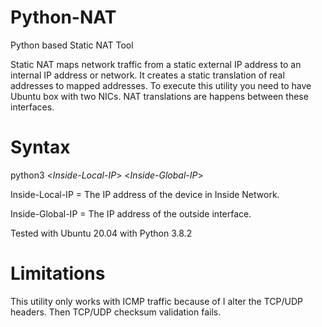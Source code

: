 # Python-NAT
Python based Static NAT Tool

Static NAT maps network traffic from a static external IP address to an internal IP address or network. It creates a static translation of real addresses to mapped addresses. To execute this utility you need to have Ubuntu box with two NICs. NAT translations are happens between these interfaces.

# Syntax
python3 <*Inside-Local-IP*> <*Inside-Global-IP*>
  
Inside-Local-IP = The IP address of the device in Inside Network.

Inside-Global-IP = The IP address of the outside interface.

Tested with Ubuntu 20.04 with Python 3.8.2

# Limitations
This utility only works with ICMP traffic because of I alter the TCP/UDP headers. Then TCP/UDP checksum validation fails.
